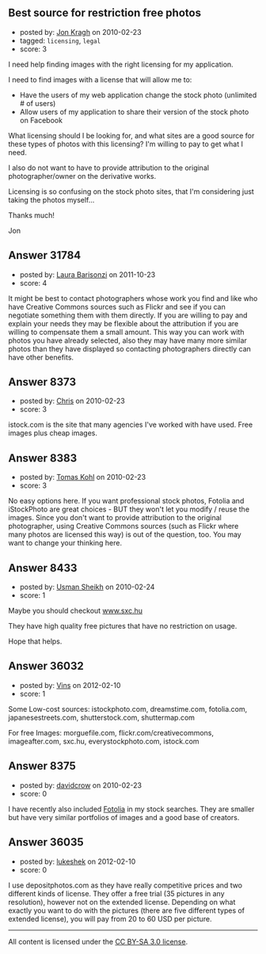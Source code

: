 ## Best source for restriction free photos

- posted by: [Jon Kragh](https://stackexchange.com/users/-1/2346-jon-kragh) on 2010-02-23
- tagged: `licensing`, `legal`
- score: 3

I need help finding images with the right licensing for my application.

I need to find images with a license that will allow me to:

 - Have the users of my web application change the stock photo (unlimited # of users) 
 - Allow users of my application to share their version of the stock photo on Facebook

What licensing should I be looking for, and what sites are a good source for these types of photos with this licensing? I'm willing to pay to get what I need.

I also do not want to have to provide attribution to the original photographer/owner on the derivative works.

Licensing is so confusing on the stock photo sites, that I'm considering just taking the photos myself...

Thanks much!

Jon


## Answer 31784

- posted by: [Laura Barisonzi](https://stackexchange.com/users/-1/13987-laura-barisonzi) on 2011-10-23
- score: 4

It might be best to contact photographers whose work you find and like who have Creative Commons sources such as Flickr and see if you can negotiate something them with them directly. If you are willing to pay and explain your needs they may be flexible about the attribution if you are willing to compensate them a small amount. This way you can work with photos you have already selected, also they may have many more similar photos than they have displayed so contacting photographers directly can have other benefits.


## Answer 8373

- posted by: [Chris](https://stackexchange.com/users/-1/412-chris) on 2010-02-23
- score: 3

istock.com is the site that many agencies I've worked with have used. Free images plus cheap images.


## Answer 8383

- posted by: [Tomas Kohl](https://stackexchange.com/users/-1/2586-tomas-kohl) on 2010-02-23
- score: 3

No easy options here. If you want professional stock photos, Fotolia and iStockPhoto are great choices - BUT they won't let you modify / reuse the images. Since you don't want to provide attribution to the original photographer, using Creative Commons sources (such as Flickr where many photos are licensed this way) is out of the question, too. You may want to change your thinking here.



## Answer 8433

- posted by: [Usman Sheikh](https://stackexchange.com/users/-1/392-usman-sheikh) on 2010-02-24
- score: 1

Maybe you should checkout www.sxc.hu

They have high quality free pictures that have no restriction on usage.

Hope that helps.


## Answer 36032

- posted by: [Vins](https://stackexchange.com/users/-1/16341-vins) on 2012-02-10
- score: 1

Some Low-cost sources: istockphoto.com, dreamstime.com, fotolia.com, japanesestreets.com,  shutterstock.com, shuttermap.com

For free Images: morguefile.com, flickr.com/creativecommons, imageafter.com, sxc.hu,  everystockphoto.com, istock.com


## Answer 8375

- posted by: [davidcrow](https://stackexchange.com/users/-1/843-davidcrow) on 2010-02-23
- score: 0

<p>I have recently also included <a href="http://www.fotolia.com/" rel="nofollow">Fotolia</a> in my stock searches. They are smaller but have very similar portfolios of images and a good base of creators.</p>



## Answer 36035

- posted by: [lukeshek](https://stackexchange.com/users/-1/16193-lukeshek) on 2012-02-10
- score: 0

I use depositphotos.com as they have really competitive prices and two different kinds of license. They offer a free trial (35 pictures in any resolution), however not on the extended license. Depending on what exactly you want to do with the pictures (there are five different types of extended license), you will pay from 20 to 60 USD per picture.



---

All content is licensed under the [CC BY-SA 3.0 license](https://creativecommons.org/licenses/by-sa/3.0/).
